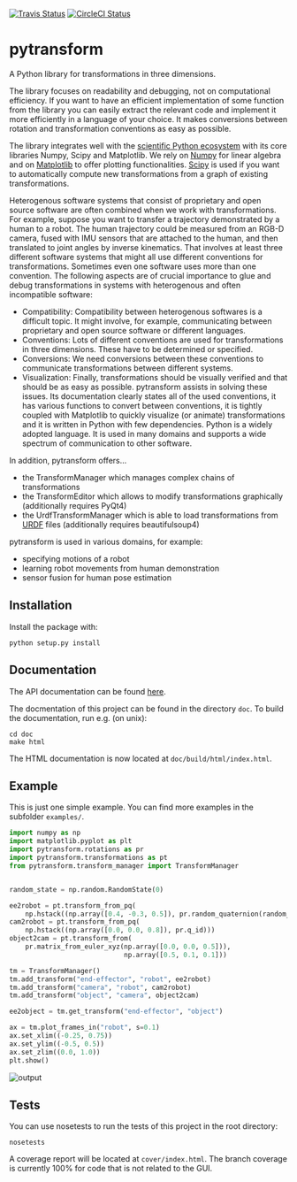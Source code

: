 [![Travis Status](https://travis-ci.org/rock-learning/pytransform.svg?branch=master)](https://travis-ci.org/rock-learning/pytransform)
[![CircleCI Status](https://circleci.com/gh/rock-learning/pytransform/tree/master.svg?style=shield&circle-token=:circle-token)](https://circleci.com/gh/rock-learning/pytransform)

# pytransform

A Python library for transformations in three dimensions.

The library focuses on readability and debugging, not on computational
efficiency.
If you want to have an efficient implementation of some function from the
library you can easily extract the relevant code and implement it more
efficiently in a language of your choice.
It makes conversions between rotation and transformation conventions as easy
as possible.

The library integrates well with the
[scientific Python ecosystem](https://www.scipy-lectures.org/)
with its core libraries Numpy, Scipy and Matplotlib.
We rely on [Numpy](https://www.numpy.org/) for linear algebra and on
[Matplotlib](https://matplotlib.org/) to offer plotting functionalities.
[Scipy](https://www.scipy.org/) is used if you want to automatically
compute new transformations from a graph of existing transformations.

Heterogenous software systems that consist of proprietary and open source
software are often combined when we work with transformations.
For example, suppose you want to transfer a trajectory demonstrated by a human
to a robot. The human trajectory could be measured from an RGB-D camera, fused
with IMU sensors that are attached to the human, and then translated to
joint angles by inverse kinematics. That involves at least three different
software systems that might all use different conventions for transformations.
Sometimes even one software uses more than one convention.
The following aspects are of crucial importance to glue and debug
transformations in systems with heterogenous and often incompatible
software:
* Compatibility: Compatibility between heterogenous softwares is a difficult
  topic. It might involve, for example, communicating between proprietary and
  open source software or different languages.
* Conventions: Lots of different conventions are used for transformations
  in three dimensions. These have to be determined or specified.
* Conversions: We need conversions between these conventions to
  communicate transformations between different systems.
* Visualization: Finally, transformations should be visually verified
  and that should be as easy as possible.
pytransform assists in solving these issues. Its documentation clearly
states all of the used conventions, it has various functions to convert
between conventions, it is tightly coupled with Matplotlib to quickly
visualize (or animate) transformations and it is written in Python with
few dependencies. Python is a widely adopted language. It is used in many
domains and supports a wide spectrum of communication to other software.

In addition, pytransform offers...

* the TransformManager which manages complex chains of transformations
* the TransformEditor which allows to modify transformations graphically
  (additionally requires PyQt4)
* the UrdfTransformManager which is able to load transformations from
  [URDF](http://wiki.ros.org/urdf) files (additionally requires
  beautifulsoup4)

pytransform is used in various domains, for example:

* specifying motions of a robot
* learning robot movements from human demonstration
* sensor fusion for human pose estimation

## Installation

Install the package with:

    python setup.py install

## Documentation

The API documentation can be found
[here](https://rock-learning.github.io/pytransform/).

The docmentation of this project can be found in the directory `doc`. To
build the documentation, run e.g. (on unix):

    cd doc
    make html

The HTML documentation is now located at `doc/build/html/index.html`.

## Example

This is just one simple example. You can find more examples in the subfolder
`examples/`.

```python
import numpy as np
import matplotlib.pyplot as plt
import pytransform.rotations as pr
import pytransform.transformations as pt
from pytransform.transform_manager import TransformManager


random_state = np.random.RandomState(0)

ee2robot = pt.transform_from_pq(
    np.hstack((np.array([0.4, -0.3, 0.5]), pr.random_quaternion(random_state))))
cam2robot = pt.transform_from_pq(
    np.hstack((np.array([0.0, 0.0, 0.8]), pr.q_id)))
object2cam = pt.transform_from(
    pr.matrix_from_euler_xyz(np.array([0.0, 0.0, 0.5])),
                             np.array([0.5, 0.1, 0.1]))

tm = TransformManager()
tm.add_transform("end-effector", "robot", ee2robot)
tm.add_transform("camera", "robot", cam2robot)
tm.add_transform("object", "camera", object2cam)

ee2object = tm.get_transform("end-effector", "object")

ax = tm.plot_frames_in("robot", s=0.1)
ax.set_xlim((-0.25, 0.75))
ax.set_ylim((-0.5, 0.5))
ax.set_zlim((0.0, 1.0))
plt.show()
```

![output](https://rock-learning.github.io/pytransform/_images/plot_transform_manager.png)

## Tests

You can use nosetests to run the tests of this project in the root directory:

    nosetests

A coverage report will be located at `cover/index.html`.
The branch coverage is currently 100% for code that is not related to the
GUI.
